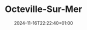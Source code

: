 ---
date: 2024-11-16T22:22:40+01:00
draft: false
title: "Octeville-Sur-Mer"
description: 'Octeville-sur-Mer has just a few streets but it is a cute little village in Normandy. Every Sunday it holds a farmers market, very typical to France :).'
# featured_image: 'cute-cat-1.jpg'
resources:
  - src: feature.JPEG
    title: Octeville-Sur-Mer
  - src: IMG_1164.JPEG
    title: Octeville-Sur-Mer
  - src: IMG_2728.JPEG
    title: Octeville-Sur-Mer
  - src: IMG_2731.JPEG
    title: Octeville-Sur-Mer
  - src: IMG_2812.JPEG
    title: Octeville-Sur-Mer
  - src: IMG_2846.JPEG
    title: Octeville-Sur-Mer
  - src: IMG_2848.JPEG
    title: Octeville-Sur-Mer
  - src: IMG_3061.JPEG
    title: Octeville-Sur-Mer
  - src: IMG_3062.JPEG
    title: Octeville-Sur-Mer
  - src: IMG_3064.JPEG
    title: Octeville-Sur-Mer
  - src: IMG_3082.JPEG
    title: Octeville-Sur-Mer
  - src: IMG_3117.JPG
    title: Octeville-Sur-Mer  
  - src: IMG_3152.JPEG
    title: Octeville-Sur-Mer
---
